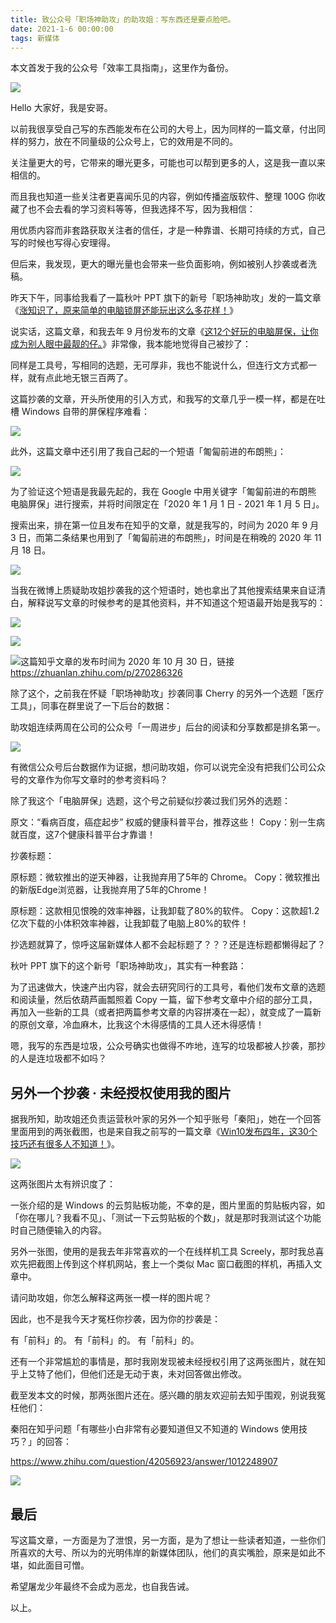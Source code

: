 ```yaml
---
title: 致公众号「职场神助攻」的助攻姐：写东西还是要点脸吧。        
date: 2021-1-6 00:00:00    
tags: 新媒体           
--- 
```


本文首发于我的公众号「效率工具指南」，这里作为备份。    

![](http://cdn.penghh.fun/mweb/16099814864382.png)

Hello 大家好，我是安哥。

以前我很享受自己写的东西能发布在公司的大号上，因为同样的一篇文章，付出同样的努力，放在不同量级的公众号上，它的效用是不同的。

关注量更大的号，它带来的曝光更多，可能也可以帮到更多的人，这是我一直以来相信的。

而且我也知道一些关注者更喜闻乐见的内容，例如传播盗版软件、整理 100G 你收藏了也不会去看的学习资料等等，但我选择不写，因为我相信：

用优质内容而非套路获取关注者的信任，才是一种靠谱、长期可持续的方式，自己写的时候也写得心安理得。

但后来，我发现，更大的曝光量也会带来一些负面影响，例如被别人抄袭或者洗稿。

昨天下午，同事给我看了一篇秋叶 PPT 旗下的新号「职场神助攻」发的一篇文章《[涨知识了，原来简单的电脑锁屏还能玩出这么多花样！](https://mp.weixin.qq.com/s?__biz=MzA4NzMxNTk2Ng==&mid=2247523168&idx=1&sn=f767c953d84e0ff895c14dd412b95f08&scene=21#wechat_redirect)》

说实话，这篇文章，和我去年 9 月份发布的文章《[这12个好玩的电脑屏保，让你成为别人眼中最靓的仔。](https://mp.weixin.qq.com/s?__biz=MzAxMjY0NTY5OA==&mid=2649890610&idx=1&sn=80b1a1693d942d5ec57fe9181ebcbfb4&scene=21#wechat_redirect)》非常像，我本能地觉得自己被抄了：

同样是工具号，写相同的选题，无可厚非，我也不能说什么，但连行文方式都一样，就有点此地无银三百两了。

这篇抄袭的文章，开头所使用的引入方式，和我写的文章几乎一模一样，都是在吐槽 Windows 自带的屏保程序难看：

![](http://cdn.penghh.fun/mweb/16099816108279.png)

此外，这篇文章中还引用了我自己起的一个短语「匍匐前进的布朗熊」：

![](http://cdn.penghh.fun/mweb/16099816273693.jpg)

为了验证这个短语是我最先起的，我在 Google 中用关键字「匍匐前进的布朗熊 电脑屏保」进行搜索，并将时间限定在「2020 年 1 月 1 日 - 2021 年 1 月 5 日」。

搜索出来，排在第一位且发布在知乎的文章，就是我写的，时间为 2020 年 9 月 3 日，而第二条结果也用到了「匍匐前进的布朗熊」，时间是在稍晚的 2020 年 11 月 18 日。

![](http://cdn.penghh.fun/mweb/16099816420250.png)

当我在微博上质疑助攻姐抄袭我的这个短语时，她也拿出了其他搜索结果来自证清白，解释说写文章的时候参考的是其他资料，并不知道这个短语最开始是我写的：

![](http://cdn.penghh.fun/mweb/16099816520164.png)

![](http://cdn.penghh.fun/mweb/16099816632076.png)

![](http://cdn.penghh.fun/mweb/16099816734616.png)这篇知乎文章的发布时间为 2020 年 10 月 30 日，链接 https://zhuanlan.zhihu.com/p/270286326

除了这个，之前我在怀疑「职场神助攻」抄袭同事 Cherry 的另外一个选题「医疗工具」，同事在群里说了一下后台的数据：

助攻姐连续两周在公司的公众号「一周进步」后台的阅读和分享数都是排名第一。

![](http://cdn.penghh.fun/mweb/16099816939429.png)

有微信公众号后台数据作为证据，想问助攻姐，你可以说完全没有把我们公司公众号的文章作为你写文章时的参考资料吗？

除了我这个「电脑屏保」选题，这个号之前疑似抄袭过我们另外的选题：

原文：“看病百度，癌症起步” 权威的健康科普平台，推荐这些！
Copy：别一生病就百度，这7个健康科普平台才靠谱！

抄袭标题：

原标题：微软推出的逆天神器，让我抛弃用了5年的 Chrome。
Copy：微软推出的新版Edge浏览器，让我抛弃用了5年的Chrome！

原标题：这款相见恨晚的效率神器，让我卸载了80%的软件。
Copy：这款超1.2亿次下载的小体积效率神器，让我卸载了电脑上80%的软件！

抄选题就算了，惊呼这届新媒体人都不会起标题了？？？还是连标题都懒得起了？

秋叶 PPT 旗下的这个新号「职场神助攻」，其实有一种套路：

为了迅速做大，快速产出内容，就会去研究同行的工具号，看他们发布文章的选题和阅读量，然后依葫芦画瓢照着 Copy 一篇，留下参考文章中介绍的部分工具，再加入一些新的工具（或者把两篇参考文章的内容拼凑在一起），就变成了一篇新的原创文章，冷血麻木，比我这个木得感情的工具人还木得感情！

嗯，我写的东西是垃圾，公众号确实也做得不咋地，连写的垃圾都被人抄袭，那抄的人是连垃圾都不如吗？


## 另外一个抄袭 · 未经授权使用我的图片

据我所知，助攻姐还负责运营秋叶家的另外一个知乎账号「秦阳」，她在一个回答里面用到的两张截图，也是来自我之前写的一篇文章《[Win10发布四年，这30个技巧还有很多人不知道！](https://mp.weixin.qq.com/s?__biz=MzAxMjY0NTY5OA==&mid=2649880429&idx=1&sn=6f626406d88a421fd518a88d899fe9b3&chksm=83abf340b4dc7a56221f4e0571af4d48ed27b93520ae7ffacb974dc4ee0d399fc4e84036183e&scene=21#wechat_redirect)》。

![](http://cdn.penghh.fun/mweb/16099815394214.jpg)

这两张图片太有辨识度了：

一张介绍的是 Windows 的云剪贴板功能，不幸的是，图片里面的剪贴板内容，如「你在哪儿？我看不见」、「测试一下云剪贴板的个数」，就是那时我测试这个功能时自己随便输入的内容。

另外一张图，使用的是我去年非常喜欢的一个在线样机工具 Screely，那时我总喜欢先把截图上传到这个样机网站，套上一个类似 Mac 窗口截图的样机，再插入文章中。

请问助攻姐，你怎么解释这两张一模一样的图片呢？

因此，也不是我今天才冤枉你抄袭，因为你的抄袭是：

有「前科」的。
有「前科」的。
有「前科」的。

还有一个非常尴尬的事情是，那时我刚发现被未经授权引用了这两张图片，就在知乎上艾特了他们，但他们还是无动于衷，未对回答做出修改。

截至发本文的时候，那两张图片还在。感兴趣的朋友欢迎前去知乎围观，别说我冤枉他们：

秦阳在知乎问题「有哪些小白非常有必要知道但又不知道的 Windows 使用技巧？」的回答：

https://www.zhihu.com/question/42056923/answer/1012248907  

![](http://cdn.penghh.fun/mweb/16099815128712.png)

## 最后

写这篇文章，一方面是为了泄恨，另一方面，是为了想让一些读者知道，一些你们所喜欢的大号、所以为的光明伟岸的新媒体团队，他们的真实嘴脸，原来是如此不堪，如此面目可憎。

希望屠龙少年最终不会成为恶龙，也自我告诫。

以上。

